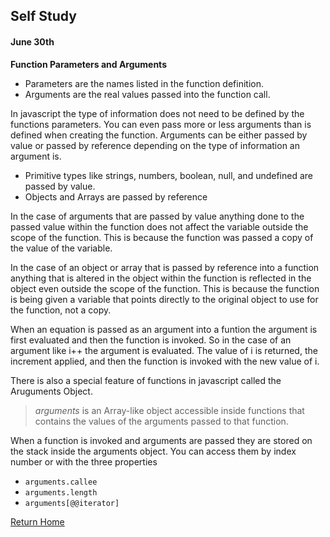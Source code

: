 ## Self Study
#### June 30th

**Function Parameters and Arguments**
- Parameters are the names listed in the function definition.
- Arguments are the real values passed into the function call.

In javascript the type of information does not need to be defined by the functions parameters. You can even pass more or less arguments than is defined when creating the function. Arguments can be either passed by value or passed by reference depending on the type of information an argument is.
- Primitive types like strings, numbers, boolean, null, and undefined are passed by value.
- Objects and Arrays are passed by reference

In the case of arguments that are passed by value anything done to the passed value within the function does not affect the variable outside the scope of the function. This is because the function was passed a copy of the value of the variable.

In the case of an object or array that is passed by reference into a function anything that is altered in the object within the function is reflected in the object even outside the scope of the function. This is because the function is being given a variable that points directly to the original object to use for the function, not a copy.

When an equation is passed as an argument into a funtion the argument is first evaluated and then the function is invoked. So in the case of an argument like i++ the argument is evaluated. The value of i is returned, the increment applied, and then the function is invoked with the new value of i.

There is also a special feature of functions in javascript called the Aruguments Object.
>*arguments* is an Array-like object accessible inside functions that contains the values of the arguments passed to that function.

When a function is invoked and arguments are passed they are stored on the stack inside the arguments object. You can access them by index number or with the three properties
- `arguments.callee`
- `arguments.length`
- `arguments[@@iterator]`



[Return Home](https://sarabeth-russert.github.io/reading-notes/)
